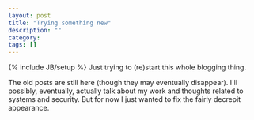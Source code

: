 ```yaml
---
layout: post
title: "Trying something new"
description: ""
category: 
tags: []
---
```

{% include JB/setup %}
Just trying to (re)start this whole blogging thing.

The old posts are still here (though they may eventually disappear).
I'll possibly, eventually, actually talk about my work and thoughts
related to systems and security. But for now I just wanted to fix the
fairly decrepit appearance.
